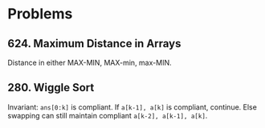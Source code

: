 # Problems
## 624. Maximum Distance in Arrays
Distance in either MAX-MIN, MAX-min, max-MIN.
## 280. Wiggle Sort
Invariant: `ans[0:k]` is compliant. If `a[k-1], a[k]` is compliant, continue. Else swapping can still maintain compliant `a[k-2], a[k-1], a[k]`.
